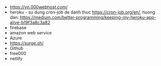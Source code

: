 - https://vn.000webhost.com/
- heroku - su dung cron-job de danh thuc https://cron-job.org/en/, huong dan: https://medium.com/better-programming/keeping-my-heroku-app-alive-b19f3a8c3a82
- firebase
- amazon web service
- Azure
- https://surge.sh/
- Github
- free000
- netlify